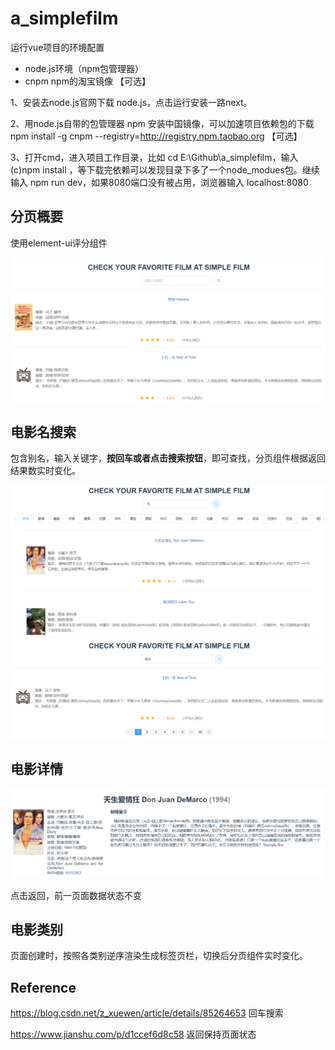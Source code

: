 # a_simplefilm

运行vue项目的环境配置

- node.js环境（npm包管理器）
- cnpm  npm的淘宝镜像 【可选】

1、安装去node.js官网下载 node.js，点击运行安装一路next。

2、用node.js自带的包管理器 npm 安装中国镜像，可以加速项目依赖包的下载 npm install -g cnpm --registry=http://registry.npm.taobao.org 【可选】

3、打开cmd，进入项目工作目录，比如 cd E:\Github\a_simplefilm，输入 (c)npm install ，等下载完依赖可以发现目录下多了一个node_modues包。继续输入 npm run dev，如果8080端口没有被占用，浏览器输入 localhost:8080 



## 分页概要

使用element-ui评分组件

<img src=".\imgs\img1.PNG">



## 电影名搜索

包含别名，输入关键字，**按回车或者点击搜索按钮**，即可查找，分页组件根据返回结果数实时变化。

<img src=".\imgs\img2.png">



<img src=".\imgs\img3.png">

## 电影详情

<img src=".\imgs\img4.png">

点击返回，前一页面数据状态不变





## 电影类别

页面创建时，按照各类别逆序渲染生成标签页栏，切换后分页组件实时变化。









## Reference

https://blog.csdn.net/z_xuewen/article/details/85264653 回车搜索

https://www.jianshu.com/p/d1ccef6d8c58 返回保持页面状态
